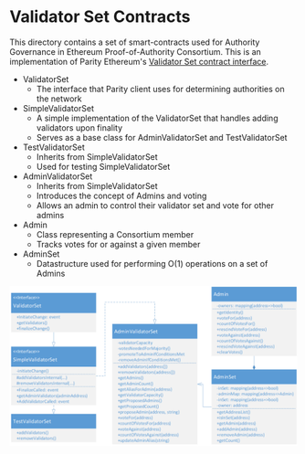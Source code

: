Validator Set Contracts
==================

This directory contains a set of smart-contracts used for Authority Governance in Ethereum Proof-of-Authority Consortium. This is an implementation of Parity Ethereum's [Validator Set contract interface](https://wiki.parity.io/Validator-Set.html).
* ValidatorSet
  * The interface that Parity client uses for determining authorities on the network
* SimpleValidatorSet
  * A simple implementation of the ValidatorSet that handles adding validators upon finality
  * Serves as a base class for AdminValidatorSet and TestValidatorSet
* TestValidatorSet
  * Inherits from SimpleValidatorSet
  * Used for testing SimpleValidatorSet
* AdminValidatorSet
  * Inherits from SimpleValidatorSet
  * Introduces the concept of Admins and voting
  * Allows an admin to control their validator set and vote for other admins
* Admin
  * Class representing a Consortium member
  * Tracks votes for or against a given member
* AdminSet
  * Datastructure used for performing O(1) operations on a set of Admins

![UML Diagram](./media/contract-uml.png)
